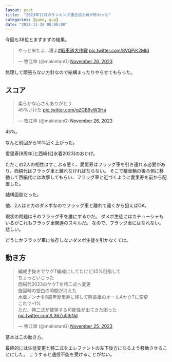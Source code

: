 ```yaml
---
layout: post
title:  "2023年11月のランキング連合協力戦が終わった"
categories: [game, gup]
date: "2023-11-26 00:00:00"
---
```


今回も38位とまずまずの結果。

<blockquote class="twitter-tweet tw-align-center"><p lang="ja" dir="ltr">やっと来たよ…寝よ<a href="https://twitter.com/hashtag/%E6%88%A6%E8%BB%8A%E9%81%93%E5%A4%A7%E4%BD%9C%E6%88%A6?src=hash&amp;ref_src=twsrc%5Etfw">#戦車道大作戦</a> <a href="https://t.co/8VQPiK2MId">pic.twitter.com/8VQPiK2MId</a></p>&mdash; 牧江単 (@makietanG) <a href="https://twitter.com/makietanG/status/1728803253914116269?ref_src=twsrc%5Etfw">November 26, 2023</a></blockquote> <script async src="https://platform.twitter.com/widgets.js" charset="utf-8"></script>

無理して頑張らない方針なので結構まったりやらせてもらった。

## スコア

<blockquote class="twitter-tweet tw-align-center"><p lang="ja" dir="ltr">柔らかな心さんありがとう<br>45%いけた <a href="https://t.co/gZGB9yW3Ha">pic.twitter.com/gZGB9yW3Ha</a></p>&mdash; 牧江単 (@makietanG) <a href="https://twitter.com/makietanG/status/1728667184170414513?ref_src=twsrc%5Etfw">November 26, 2023</a></blockquote> <script async src="https://platform.twitter.com/widgets.js" charset="utf-8"></script>

45%。

なんと前回から10%近く上がった。

愛里寿[8周年]と西絹代[水着2023]のおかげ。

ただこの2人の相性はすこぶる悪く、愛里寿はフラッグ車を引き連れる必要があり、西絹代はフラッグ車と離れなければならない。
そこで敵車輌の後ろ側に移動して西絹代には攻撃してもらい、フラッグ車と近づくように愛里寿を前から配置した。

結構面倒だった。

他、2人はミカのダメボなのでフラッグ車と離れて遠くから狙えばOK。

現状の問題はそのフラッグ車を誰にするかだ。
ダメボ生徒にはカチューシャもいるがこれもフラッグ車関連のスキルだ。
なので、フラッグ車にはなれない。
悲しい。

どうにかフラッグ車に依存しないダメボ生徒を引かなくては。

## 動き方

<blockquote class="twitter-tweet tw-align-center"><p lang="ja" dir="ltr">編成手抜きでヤクT編成にしてたけど45%目指して<br>ちょっといじった<br>西絹代2023のヤクTを特二式へ変更<br>旋回時の空白の時間が消えた<br>水着ノンナを8周年愛里寿に移して隊長車のオールAヤクTに変更<br>これで+1%<br>ただ、特二式が被弾する可能性が出てきた困った <a href="https://t.co/L36Zu0IhNd">pic.twitter.com/L36Zu0IhNd</a></p>&mdash; 牧江単 (@makietanG) <a href="https://twitter.com/makietanG/status/1728478736524431729?ref_src=twsrc%5Etfw">November 25, 2023</a></blockquote> <script async src="https://platform.twitter.com/widgets.js" charset="utf-8"></script>

基本はこの動き方。

最終的には生徒変更と特二式をエレファントの左下後方になるよう移動させることにした。
こうすると通信不能を受けることがない。
